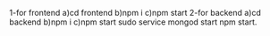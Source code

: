 1-for frontend
a)cd frontend 
b)npm i
c)npm start 
2-for backend
a)cd backend
b)npm i
c)npm start
sudo service mongod start npm start.

